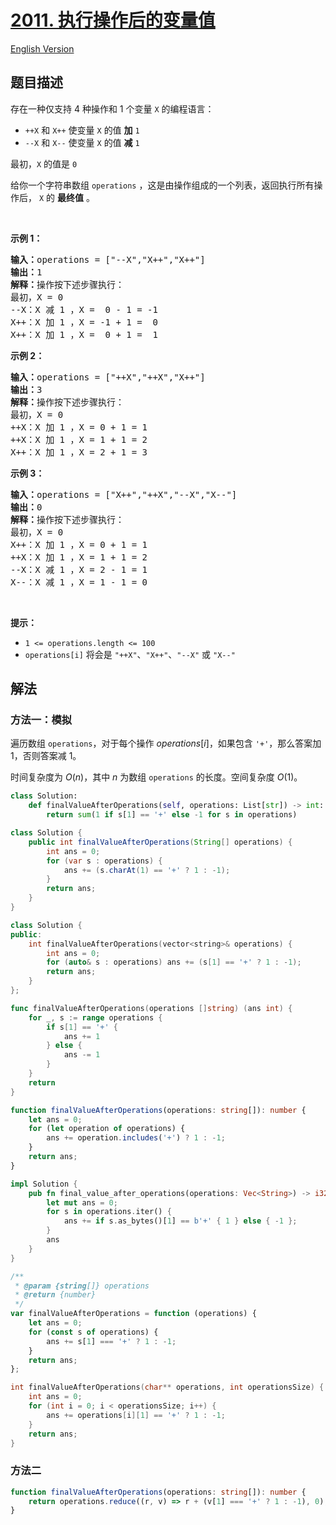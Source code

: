 # [2011. 执行操作后的变量值](https://leetcode.cn/problems/final-value-of-variable-after-performing-operations)

[English Version](/solution/2000-2099/2011.Final%20Value%20of%20Variable%20After%20Performing%20Operations/README_EN.md)

<!-- tags:数组,字符串,模拟 -->

<!-- difficulty:简单 -->

## 题目描述

<!-- 这里写题目描述 -->

<p>存在一种仅支持 4 种操作和 1 个变量 <code>X</code> 的编程语言：</p>

<ul>
	<li><code>++X</code> 和 <code>X++</code> 使变量 <code>X</code> 的值 <strong>加</strong> <code>1</code></li>
	<li><code>--X</code> 和 <code>X--</code> 使变量 <code>X</code> 的值 <strong>减</strong> <code>1</code></li>
</ul>

<p>最初，<code>X</code> 的值是 <code>0</code></p>

<p>给你一个字符串数组 <code>operations</code> ，这是由操作组成的一个列表，返回执行所有操作后，<em> </em><code>X</code> 的 <strong>最终值</strong> 。</p>

<p>&nbsp;</p>

<p><strong>示例 1：</strong></p>

<pre>
<strong>输入：</strong>operations = ["--X","X++","X++"]
<strong>输出：</strong>1
<strong>解释：</strong>操作按下述步骤执行：
最初，X = 0
--X：X 减 1 ，X =  0 - 1 = -1
X++：X 加 1 ，X = -1 + 1 =  0
X++：X 加 1 ，X =  0 + 1 =  1
</pre>

<p><strong>示例 2：</strong></p>

<pre>
<strong>输入：</strong>operations = ["++X","++X","X++"]
<strong>输出：</strong>3
<strong>解释：</strong>操作按下述步骤执行： 
最初，X = 0
++X：X 加 1 ，X = 0 + 1 = 1
++X：X 加 1 ，X = 1 + 1 = 2
X++：X 加 1 ，X = 2 + 1 = 3
</pre>

<p><strong>示例 3：</strong></p>

<pre>
<strong>输入：</strong>operations = ["X++","++X","--X","X--"]
<strong>输出：</strong>0
<strong>解释：</strong>操作按下述步骤执行：
最初，X = 0
X++：X 加 1 ，X = 0 + 1 = 1
++X：X 加 1 ，X = 1 + 1 = 2
--X：X 减 1 ，X = 2 - 1 = 1
X--：X 减 1 ，X = 1 - 1 = 0
</pre>

<p>&nbsp;</p>

<p><strong>提示：</strong></p>

<ul>
	<li><code>1 &lt;= operations.length &lt;= 100</code></li>
	<li><code>operations[i]</code> 将会是 <code>"++X"</code>、<code>"X++"</code>、<code>"--X"</code> 或 <code>"X--"</code></li>
</ul>

## 解法

### 方法一：模拟

遍历数组 `operations`，对于每个操作 $operations[i]$，如果包含 `'+'`，那么答案加 $1$，否则答案减 $1$。

时间复杂度为 $O(n)$，其中 $n$ 为数组 `operations` 的长度。空间复杂度 $O(1)$。

<!-- tabs:start -->

```python
class Solution:
    def finalValueAfterOperations(self, operations: List[str]) -> int:
        return sum(1 if s[1] == '+' else -1 for s in operations)
```

```java
class Solution {
    public int finalValueAfterOperations(String[] operations) {
        int ans = 0;
        for (var s : operations) {
            ans += (s.charAt(1) == '+' ? 1 : -1);
        }
        return ans;
    }
}
```

```cpp
class Solution {
public:
    int finalValueAfterOperations(vector<string>& operations) {
        int ans = 0;
        for (auto& s : operations) ans += (s[1] == '+' ? 1 : -1);
        return ans;
    }
};
```

```go
func finalValueAfterOperations(operations []string) (ans int) {
	for _, s := range operations {
		if s[1] == '+' {
			ans += 1
		} else {
			ans -= 1
		}
	}
	return
}
```

```ts
function finalValueAfterOperations(operations: string[]): number {
    let ans = 0;
    for (let operation of operations) {
        ans += operation.includes('+') ? 1 : -1;
    }
    return ans;
}
```

```rust
impl Solution {
    pub fn final_value_after_operations(operations: Vec<String>) -> i32 {
        let mut ans = 0;
        for s in operations.iter() {
            ans += if s.as_bytes()[1] == b'+' { 1 } else { -1 };
        }
        ans
    }
}
```

```js
/**
 * @param {string[]} operations
 * @return {number}
 */
var finalValueAfterOperations = function (operations) {
    let ans = 0;
    for (const s of operations) {
        ans += s[1] === '+' ? 1 : -1;
    }
    return ans;
};
```

```c
int finalValueAfterOperations(char** operations, int operationsSize) {
    int ans = 0;
    for (int i = 0; i < operationsSize; i++) {
        ans += operations[i][1] == '+' ? 1 : -1;
    }
    return ans;
}
```

<!-- tabs:end -->

### 方法二

<!-- tabs:start -->

```ts
function finalValueAfterOperations(operations: string[]): number {
    return operations.reduce((r, v) => r + (v[1] === '+' ? 1 : -1), 0);
}
```

<!-- tabs:end -->

<!-- end -->
